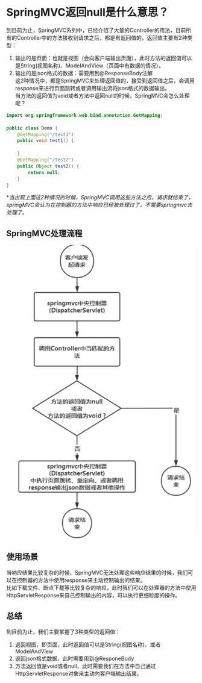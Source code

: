 # SpringMVC返回null是什么意思？
到目前为止，SpringMVC系列中，已经介绍了大量的Controller的用法，目前所有的Controller中的方法接收到请求之后，都是有返回值的，返回值主要有2种类型：   
1. 输出的是页面：也就是视图（会向客户端输出页面），此时方法的返回值可以是String(视图名称)、ModelAndView（页面中有数据的情况）。   
2. 输出的是json格式的数据：需要用到@ResponseBody注解   
这2种情况中，都是SpringMVC来处理返回值的，接受到返回值之后，会调用response来进行页面跳转或者调用输出流将json格式的数据输出。   
当方法的返回值为void或者方法中返回null的时候，SpringMVC会怎么处理呢？

```java
import org.springframework.web.bind.annotation.GetMapping;

public class Demo {
    @GetMapping("/test1")
    public void test1() {
        
    }
    @GetMapping("/test2")
    public Object test2() {
        return null;
    }
}
```
**当出现上面这2种情况的时候，SpringMVC调用这些方法之后，请求就结束了，springMVC会认为在控制器的方法中响应已经被处理过了，不需要springmvc去处理了。*   
## SpringMVC处理流程
![img_3.png](img_3.png)
## 使用场景
当响应结果比较复杂的时候，SpringMVC无法处理这些响应结果的时候，我们可以在控制器的方法中使用response来主动控制输出的结果。   
比如下载文件、断点下载等比较复杂的响应，此时我们可以在处理器的方法中使用HttpServletResponse来自己控制输出的内容，可以执行更细粒度的操作。   
## 总结
到目前为止，我们主要掌握了3种类型的返回值：
1. 返回视图，即页面，此时返回值可以是String(视图名称)、或者ModelAndView
2. 返回json格式数据，此时需要用到@ResponeBody
3. 方法返回值是void或者null，此时需要我们在方法中自己通过HttpServletResponse对象来主动向客户端输出结果。   
